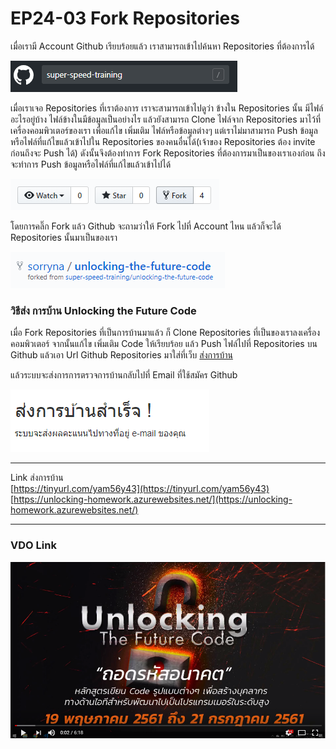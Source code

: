 # EP24-03 Fork Repositories

เมื่อเรามี Account Github เรียบร้อยแล้ว เราสามารถเข้าไปค้นหา Repositories ที่ต้องการได้ 

![](images/EP24/240301.PNG) 

เมื่อเราเจอ Repositories ที่เราต้องการ เราจะสามารถเข้าไปดูว่า ข้างใน Repositories นั้น มีไฟล์อะไรอยู่บ้าง ไฟล์ข้างในมีข้อมูลเป็นอย่างไร แล้วยังสามารถ Clone ไฟล์จาก Repositories มาไว้ที่เครื่องคอมพิวเตอร์ของเรา เพื่อแก้ไข เพิ่มเติม ไฟล์หรือข้อมูลต่างๆ แต่เราไม่มาสามารถ Push ข้อมูลหรือไฟล์ที่แก้ไขแล้วเข้าไปใน Repositories ของคนอื่นได้(เจ้าของ Repositories ต้อง invite ก่อนถึงจะ Push ได้) ดังนั้นจึงต้องทำการ Fork Repositories ที่ต้องการมาเป็นของเราเองก่อน ถึงจะทำการ Push ข้อมูลหรือไฟล์ที่แก้ไขแล้วเข้าไปได้

![](images/EP24/240302.PNG)

โดยการคลิ๊ก Fork แล้ว Github จะถามว่าให้ Fork ไปที่ Account ไหน แล้วก็จะได้ Repositories นั้นมาเป็นของเรา

![](images/EP24/240303.PNG)

### วิธีส่ง การบ้าน Unlocking the Future Code

เมื่อ Fork Repositories ที่เป็นการบ้านมาแล้ว ก็ Clone Repositories ที่เป็นของเราลงเครื่องคอมพิวเตอร์ จากนั้นแก้ไข เพิ่มเติม Code ให้เรียบร้อย แล้ว Push ไฟล์ไปที่ Repositories บน Github แล้วเอา Url Github Repositories มาใส่ที่เว็บ [ส่งการบ้าน](https://tinyurl.com/yam56y43)  

แล้วระบบจะส่งการการตรวจการบ้านกลับไปที่ Email ที่ใช้สมัคร Github

![](images/EP24/240304.PNG)

* * *  

Link ส่งการบ้าน  
[https://tinyurl.com/yam56y43](https://tinyurl.com/yam56y43)  
[https://unlocking-homework.azurewebsites.net/](https://unlocking-homework.azurewebsites.net/)

* * *

### VDO Link
[![IMAGE ALT TEXT HERE](images/EP23/Items.PNG)](https://youtu.be/LQ8RlsRM8hw)